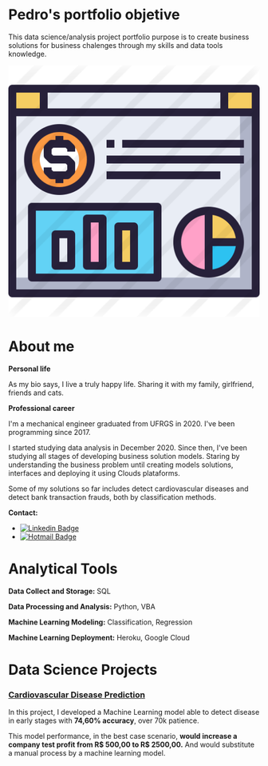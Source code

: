 # Pedro's portfolio objetive

This data science/analysis project portfolio purpose is to create business solutions for business chalenges through my skills and data tools knowledge.

<p align='center'>
    <img src='dashboard.png'<
</p>


# About me
**Personal life**

As my bio says, I live a truly happy life. Sharing it with my family, girlfriend, friends and cats.


**Professional career**

I'm a mechanical engineer graduated from UFRGS in 2020. I've been programming since 2017. 

I started studying data analysis in December 2020. Since then, I've been studying all stages of developing business solution models. Staring by understanding the business problem until creating models solutions, interfaces and deploying it using Clouds plataforms.

Some of my solutions so far includes detect cardiovascular diseases and detect bank transaction frauds, both by classification methods.


**Contact:**
* [![Linkedin Badge](https://img.shields.io/badge/-LinkedIn-blue?style=flat-square&logo=Linkedin&logoColor=white&link=https://www.linkedin.com/in/pedro-henrique-fratucci-906a94172/)](https://www.linkedin.com/in/pedro-henrique-fratucci-906a94172/)
* [![Hotmail Badge](https://img.shields.io/badge/-Hotmail-0078D4?style=flat-square&logo=microsoft-outlook&logoColor=white&link=mailto:pedrofratucci8@hotmail.com)](mailto:pedrofratucci8@hotmail.com)


# Analytical Tools

**Data Collect and Storage:** SQL

**Data Processing and Analysis:** Python, VBA

**Machine Learning Modeling:** Classification, Regression

**Machine Learning Deployment:** Heroku, Google Cloud


# Data Science Projects

### [Cardiovascular Disease Prediction](https://github.com/pedrofratucci/cardio_catch_diseases_webapp)

In this project, I developed a Machine Learning model able to detect disease in early stages with **74,60% accuracy**, over 70k patience.

This model performance, in the best case scenario, **would increase a company test profit from R$ 500,00 to R$ 2500,00.** And would substitute a manual process by a machine learning model.
